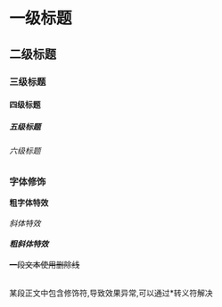 # 一级标题
## 二级标题
### 三级标题
#### 四级标题
##### 五级标题
###### 六级标题

### 字体修饰

**粗字体特效**<br><br>
*斜体特效*<br><br>
***粗斜体特效***<br><br>
~~一段文本使用删除线~~<br><br>

某段正文中包含修饰符,导致效果异常,可以通过\*转义符解决<br><br>
